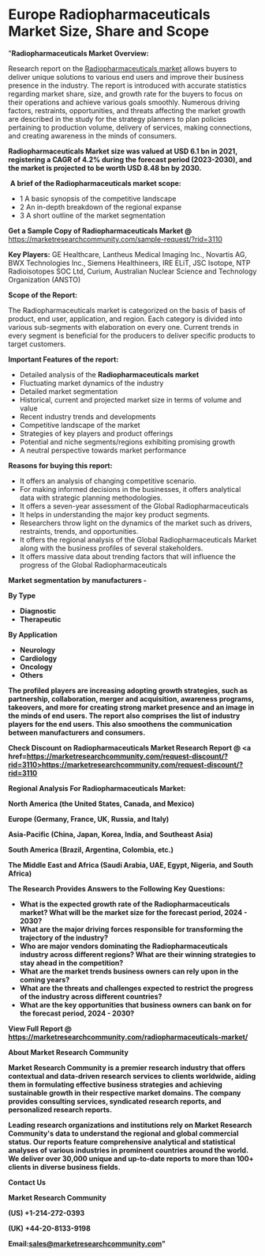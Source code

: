 # Europe Radiopharmaceuticals Market Size, Share and Scope
"<strong>Radiopharmaceuticals Market Overview:</strong>

Research report on the <a href=https://marketresearchcommunity.com/radiopharmaceuticals-market/>Radiopharmaceuticals market</a> allows buyers to deliver unique solutions to various end users and improve their business presence in the industry. The report is introduced with accurate statistics regarding market share, size, and growth rate for the buyers to focus on their operations and achieve various goals smoothly. Numerous driving factors, restraints, opportunities, and threats affecting the market growth are described in the study for the strategy planners to plan policies pertaining to production volume, delivery of services, making connections, and creating awareness in the minds of consumers.

<strong>Radiopharmaceuticals Market size was valued at USD 6.1 bn in 2021, registering a CAGR of 4.2% during the forecast period (2023-2030), and the market is projected to be worth USD 8.48 bn by 2030.</strong>

 <Strong>A brief of the Radiopharmaceuticals market scope:</Strong>
<ul>
 <li>1  A basic synopsis of the competitive landscape</li>
 <li>2  An in-depth breakdown of the regional expanse</li>
 <li>3  A short outline of the market segmentation</li>
</ul>
<strong>Get a Sample Copy of Radiopharmaceuticals Market @ </b></strong><a href=https://marketresearchcommunity.com/sample-request/?rid=3110><u>https://marketresearchcommunity.com/sample-request/?rid=3110</u></a>

<strong>Key Players:</strong> 
GE Healthcare, Lantheus Medical Imaging Inc., Novartis AG, BWX Technologies Inc., Siemens Healthineers, IRE ELiT, JSC Isotope, NTP Radioisotopes SOC Ltd, Curium, Australian Nuclear Science and Technology Organization (ANSTO)

<strong>Scope of the Report:</strong>

The Radiopharmaceuticals market is categorized on the basis of basis of product, end user, application, and region. Each category is divided into various sub-segments with elaboration on every one. Current trends in every segment is beneficial for the producers to deliver specific products to target customers.

<strong><b>Important Features of the report:</b></strong>
<ul>
  <li>Detailed analysis of the <strong><b>Radiopharmaceuticals </b></strong><strong><b>market</b></strong></li>
  <li>Fluctuating market dynamics of the industry</li>
  <li>Detailed market segmentation</li>
  <li>Historical, current and projected market size in terms of volume and value</li>
  <li>Recent industry trends and developments</li>
  <li>Competitive landscape of the market</li>
  <li>Strategies of key players and product offerings</li>
  <li>Potential and niche segments/regions exhibiting promising growth</li>
  <li>A neutral perspective towards market performance</li>
</ul>
<strong><b>Reasons for buying this report:</b></strong>
<ul>
  <li>It offers an analysis of changing competitive scenario.</li>
  <li>For making informed decisions in the businesses, it offers analytical data with strategic planning methodologies.</li>
  <li>It offers a seven-year assessment of the Global Radiopharmaceuticals</li>
  <li>It helps in understanding the major key product segments.</li>
  <li>Researchers throw light on the dynamics of the market such as drivers, restraints, trends, and opportunities.</li>
  <li>It offers the regional analysis of the Global Radiopharmaceuticals Market along with the business profiles of several stakeholders.</li>
  <li>It offers massive data about trending factors that will influence the progress of the Global Radiopharmaceuticals</li>
</ul>

<strong>Market segmentation by manufacturers -</strong>


<strong><strong>By Type</strong></h4>
<ul>
 	<li>Diagnostic</li>
 	<li>Therapeutic</li>
</ul>
<strong><strong>By Application</strong></h4>
<ul>
 	<li>Neurology</li>
 	<li>Cardiology</li>
 	<li>Oncology</li>
 	<li>Others</li>
</ul>

The profiled players are increasing adopting growth strategies, such as partnership, collaboration, merger and acquisition, awareness programs, takeovers, and more for creating strong market presence and an image in the minds of end users. The report also comprises the list of industry players for the end users. This also smoothens the communication between manufacturers and consumers.

<strong><b>Check Discount on Radiopharmaceuticals Market Research Report @ </b></strong><a href=https://marketresearchcommunity.com/request-discount/?rid=3110><u>https://marketresearchcommunity.com/request-discount/?rid=3110</u></a>

<strong>Regional Analysis For Radiopharmaceuticals Market:</strong>

<strong>North America</strong> (the United States, Canada, and Mexico)

<strong>Europe</strong> (Germany, France, UK, Russia, and Italy)

<strong>Asia-Pacific</strong> (China, Japan, Korea, India, and Southeast Asia)

<strong>South America</strong> (Brazil, Argentina, Colombia, etc.)

<strong>The Middle East and Africa</strong> (Saudi Arabia, UAE, Egypt, Nigeria, and South Africa)

<strong>The Research Provides Answers to the Following Key Questions:</strong>
<ul>
 	<li>What is the expected growth rate of the Radiopharmaceuticals market? What will be the market size for the forecast period, 2024 - 2030?</li>
 	<li>What are the major driving forces responsible for transforming the trajectory of the industry?</li>
 	<li>Who are major vendors dominating the Radiopharmaceuticals industry across different regions? What are their winning strategies to stay ahead in the competition?</li>
 	<li>What are the market trends business owners can rely upon in the coming years?</li>
 	<li>What are the threats and challenges expected to restrict the progress of the industry across different countries?</li>
 	<li>What are the key opportunities that business owners can bank on for the forecast period, 2024 - 2030?</li>
</ul>

<strong>View Full Report @</strong> <a href=https://marketresearchcommunity.com/radiopharmaceuticals-market/>https://marketresearchcommunity.com/radiopharmaceuticals-market/</a>

<strong>About Market Research Community</strong>

Market Research Community is a premier research industry that offers contextual and data-driven research services to clients worldwide, aiding them in formulating effective business strategies and achieving sustainable growth in their respective market domains. The company provides consulting services, syndicated research reports, and personalized research reports.

Leading research organizations and institutions rely on Market Research Community's data to understand the regional and global commercial status. Our reports feature comprehensive analytical and statistical analyses of various industries in prominent countries around the world. We deliver over 30,000 unique and up-to-date reports to more than 100+ clients in diverse business fields.

<strong>Contact Us</strong>

<strong>Market Research Community</strong>

(US) +1-214-272-0393

(UK) +44-20-8133-9198

<strong>Email:</strong>sales@marketresearchcommunity.com"
